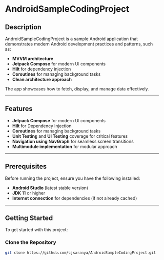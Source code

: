 # AndroidSampleCodingProject

## Description

AndroidSampleCodingProject is a sample Android application that demonstrates modern Android development practices and patterns, such as:

- **MVVM architecture**
- **Jetpack Compose** for modern UI components
- **Hilt** for dependency injection
- **Coroutines** for managing background tasks
- **Clean architecture approach**

The app showcases how to fetch, display, and manage data effectively.

---

## Features

- **Jetpack Compose** for modern UI components
- **Hilt** for Dependency Injection
- **Coroutines** for managing background tasks
- **Unit Testing** and **UI Testing** coverage for critical features
- **Navigation using NavGraph** for seamless screen transitions
- **Multimodule implementation** for modular approach

---

## Prerequisites

Before running the project, ensure you have the following installed:

- **Android Studio** (latest stable version)
- **JDK 11** or higher
- **Internet connection** for dependencies (if not already cached)

---

## Getting Started

To get started with this project:

### Clone the Repository
```bash
git clone https://github.com/cjsaranya/AndroidSampleCodingProject.git
